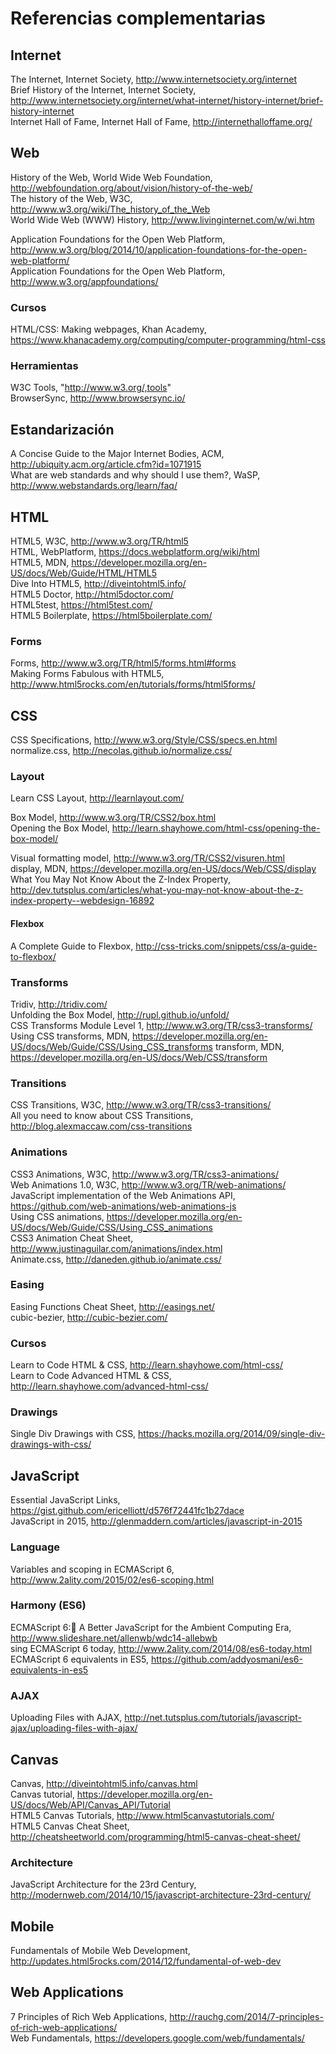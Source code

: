 # Referencias complementarias

## Internet

The Internet, Internet Society, http://www.internetsociety.org/internet  
Brief History of the Internet, Internet Society, http://www.internetsociety.org/internet/what-internet/history-internet/brief-history-internet  
Internet Hall of Fame, Internet Hall of Fame, http://internethalloffame.org/

## Web

History of the Web,  World Wide Web Foundation, http://webfoundation.org/about/vision/history-of-the-web/  
The history of the Web, W3C, http://www.w3.org/wiki/The_history_of_the_Web  
World Wide Web (WWW) History, http://www.livinginternet.com/w/wi.htm

Application Foundations for the Open Web Platform, http://www.w3.org/blog/2014/10/application-foundations-for-the-open-web-platform/  
Application Foundations for the Open Web Platform, http://www.w3.org/appfoundations/  


### Cursos

HTML/CSS: Making webpages, Khan Academy, https://www.khanacademy.org/computing/computer-programming/html-css

### Herramientas

W3C Tools, "http://www.w3.org/,tools"  
BrowserSync, http://www.browsersync.io/  

## Estandarización

A Concise Guide to the Major Internet Bodies, ACM, http://ubiquity.acm.org/article.cfm?id=1071915  
What are web standards and why should I use them?, WaSP, http://www.webstandards.org/learn/faq/  

## HTML

HTML5, W3C, http://www.w3.org/TR/html5  
HTML, WebPlatform, https://docs.webplatform.org/wiki/html  
HTML5, MDN, https://developer.mozilla.org/en-US/docs/Web/Guide/HTML/HTML5  
Dive Into HTML5, http://diveintohtml5.info/  
HTML5 Doctor, http://html5doctor.com/  
HTML5test, https://html5test.com/  
HTML5 Boilerplate, https://html5boilerplate.com/  

### Forms

Forms, http://www.w3.org/TR/html5/forms.html#forms  
Making Forms Fabulous with HTML5, http://www.html5rocks.com/en/tutorials/forms/html5forms/

## CSS

CSS Specifications, http://www.w3.org/Style/CSS/specs.en.html  
normalize.css, http://necolas.github.io/normalize.css/

### Layout

Learn CSS Layout, http://learnlayout.com/  

Box Model, http://www.w3.org/TR/CSS2/box.html  
Opening the Box Model, http://learn.shayhowe.com/html-css/opening-the-box-model/  

Visual formatting model, http://www.w3.org/TR/CSS2/visuren.html  
display, MDN, https://developer.mozilla.org/en-US/docs/Web/CSS/display  
What You May Not Know About the Z-Index Property, http://dev.tutsplus.com/articles/what-you-may-not-know-about-the-z-index-property--webdesign-16892

#### Flexbox

A Complete Guide to Flexbox, http://css-tricks.com/snippets/css/a-guide-to-flexbox/

### Transforms

Tridiv, http://tridiv.com/  
Unfolding the Box Model, http://rupl.github.io/unfold/  
CSS Transforms Module Level 1, http://www.w3.org/TR/css3-transforms/  
Using CSS transforms, MDN, https://developer.mozilla.org/en-US/docs/Web/Guide/CSS/Using_CSS_transforms
transform, MDN, https://developer.mozilla.org/en-US/docs/Web/CSS/transform  

### Transitions

CSS Transitions, W3C, http://www.w3.org/TR/css3-transitions/  
All you need to know about CSS Transitions, http://blog.alexmaccaw.com/css-transitions  

### Animations

CSS3 Animations, W3C, http://www.w3.org/TR/css3-animations/  
Web Animations 1.0, W3C, http://www.w3.org/TR/web-animations/  
JavaScript implementation of the Web Animations API, https://github.com/web-animations/web-animations-js  
Using CSS animations, https://developer.mozilla.org/en-US/docs/Web/Guide/CSS/Using_CSS_animations  
CSS3 Animation Cheat Sheet, http://www.justinaguilar.com/animations/index.html  
Animate.css, http://daneden.github.io/animate.css/  

### Easing

Easing Functions Cheat Sheet, http://easings.net/  
cubic-bezier, http://cubic-bezier.com/  

### Cursos

Learn to Code HTML & CSS, http://learn.shayhowe.com/html-css/  
Learn to Code Advanced HTML & CSS, http://learn.shayhowe.com/advanced-html-css/

### Drawings

Single Div Drawings with CSS, https://hacks.mozilla.org/2014/09/single-div-drawings-with-css/  

## JavaScript

Essential JavaScript Links, https://gist.github.com/ericelliott/d576f72441fc1b27dace  
JavaScript in 2015, http://glenmaddern.com/articles/javascript-in-2015  

### Language

Variables and scoping in ECMAScript 6, http://www.2ality.com/2015/02/es6-scoping.html

### Harmony (ES6)

ECMAScript 6: A Better JavaScript for the Ambient Computing Era, http://www.slideshare.net/allenwb/wdc14-allebwb  
sing ECMAScript 6 today, http://www.2ality.com/2014/08/es6-today.html  
ECMAScript 6 equivalents in ES5, https://github.com/addyosmani/es6-equivalents-in-es5  

### AJAX

Uploading Files with AJAX, http://net.tutsplus.com/tutorials/javascript-ajax/uploading-files-with-ajax/  

## Canvas

Canvas, http://diveintohtml5.info/canvas.html  
Canvas tutorial, https://developer.mozilla.org/en-US/docs/Web/API/Canvas_API/Tutorial  
HTML5 Canvas Tutorials, http://www.html5canvastutorials.com/  
HTML5 Canvas Cheat Sheet, http://cheatsheetworld.com/programming/html5-canvas-cheat-sheet/  

### Architecture

JavaScript Architecture for the 23rd Century, http://modernweb.com/2014/10/15/javascript-architecture-23rd-century/  

## Mobile

Fundamentals of Mobile Web Development, http://updates.html5rocks.com/2014/12/fundamental-of-web-dev  

## Web Applications

7 Principles of Rich Web Applications, http://rauchg.com/2014/7-principles-of-rich-web-applications/  
Web Fundamentals, https://developers.google.com/web/fundamentals/
